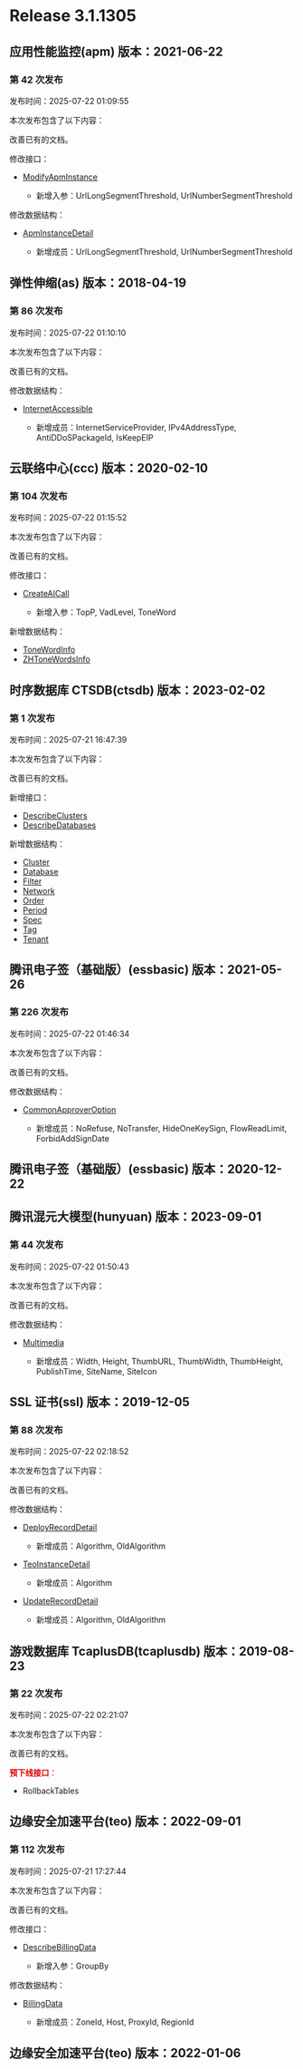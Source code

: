 # Release 3.1.1305

## 应用性能监控(apm) 版本：2021-06-22

### 第 42 次发布

发布时间：2025-07-22 01:09:55

本次发布包含了以下内容：

改善已有的文档。

修改接口：

* [ModifyApmInstance](https://cloud.tencent.com/document/api/1463/89002)

	* 新增入参：UrlLongSegmentThreshold, UrlNumberSegmentThreshold


修改数据结构：

* [ApmInstanceDetail](https://cloud.tencent.com/document/api/1463/64927#ApmInstanceDetail)

	* 新增成员：UrlLongSegmentThreshold, UrlNumberSegmentThreshold




## 弹性伸缩(as) 版本：2018-04-19

### 第 86 次发布

发布时间：2025-07-22 01:10:10

本次发布包含了以下内容：

改善已有的文档。

修改数据结构：

* [InternetAccessible](https://cloud.tencent.com/document/api/377/20453#InternetAccessible)

	* 新增成员：InternetServiceProvider, IPv4AddressType, AntiDDoSPackageId, IsKeepEIP




## 云联络中心(ccc) 版本：2020-02-10

### 第 104 次发布

发布时间：2025-07-22 01:15:52

本次发布包含了以下内容：

改善已有的文档。

修改接口：

* [CreateAICall](https://cloud.tencent.com/document/api/679/111211)

	* 新增入参：TopP, VadLevel, ToneWord


新增数据结构：

* [ToneWordInfo](https://cloud.tencent.com/document/api/679/47715#ToneWordInfo)
* [ZHToneWordsInfo](https://cloud.tencent.com/document/api/679/47715#ZHToneWordsInfo)



## 时序数据库 CTSDB(ctsdb) 版本：2023-02-02

### 第 1 次发布

发布时间：2025-07-21 16:47:39

本次发布包含了以下内容：

改善已有的文档。

新增接口：

* [DescribeClusters](https://cloud.tencent.com/document/api/652/121579)
* [DescribeDatabases](https://cloud.tencent.com/document/api/652/121577)

新增数据结构：

* [Cluster](https://cloud.tencent.com/document/api/652/121580#Cluster)
* [Database](https://cloud.tencent.com/document/api/652/121580#Database)
* [Filter](https://cloud.tencent.com/document/api/652/121580#Filter)
* [Network](https://cloud.tencent.com/document/api/652/121580#Network)
* [Order](https://cloud.tencent.com/document/api/652/121580#Order)
* [Period](https://cloud.tencent.com/document/api/652/121580#Period)
* [Spec](https://cloud.tencent.com/document/api/652/121580#Spec)
* [Tag](https://cloud.tencent.com/document/api/652/121580#Tag)
* [Tenant](https://cloud.tencent.com/document/api/652/121580#Tenant)



## 腾讯电子签（基础版）(essbasic) 版本：2021-05-26

### 第 226 次发布

发布时间：2025-07-22 01:46:34

本次发布包含了以下内容：

改善已有的文档。

修改数据结构：

* [CommonApproverOption](https://cloud.tencent.com/document/api/1420/61525#CommonApproverOption)

	* 新增成员：NoRefuse, NoTransfer, HideOneKeySign, FlowReadLimit, ForbidAddSignDate




## 腾讯电子签（基础版）(essbasic) 版本：2020-12-22



## 腾讯混元大模型(hunyuan) 版本：2023-09-01

### 第 44 次发布

发布时间：2025-07-22 01:50:43

本次发布包含了以下内容：

改善已有的文档。

修改数据结构：

* [Multimedia](https://cloud.tencent.com/document/api/1729/101838#Multimedia)

	* 新增成员：Width, Height, ThumbURL, ThumbWidth, ThumbHeight, PublishTime, SiteName, SiteIcon




## SSL 证书(ssl) 版本：2019-12-05

### 第 88 次发布

发布时间：2025-07-22 02:18:52

本次发布包含了以下内容：

改善已有的文档。

修改数据结构：

* [DeployRecordDetail](https://cloud.tencent.com/document/api/400/41679#DeployRecordDetail)

	* 新增成员：Algorithm, OldAlgorithm

* [TeoInstanceDetail](https://cloud.tencent.com/document/api/400/41679#TeoInstanceDetail)

	* 新增成员：Algorithm

* [UpdateRecordDetail](https://cloud.tencent.com/document/api/400/41679#UpdateRecordDetail)

	* 新增成员：Algorithm, OldAlgorithm




## 游戏数据库 TcaplusDB(tcaplusdb) 版本：2019-08-23

### 第 22 次发布

发布时间：2025-07-22 02:21:07

本次发布包含了以下内容：

改善已有的文档。

<font color="#dd0000">**预下线接口**：</font>

* RollbackTables



## 边缘安全加速平台(teo) 版本：2022-09-01

### 第 112 次发布

发布时间：2025-07-21 17:27:44

本次发布包含了以下内容：

改善已有的文档。

修改接口：

* [DescribeBillingData](https://cloud.tencent.com/document/api/1552/103562)

	* 新增入参：GroupBy


修改数据结构：

* [BillingData](https://cloud.tencent.com/document/api/1552/80721#BillingData)

	* 新增成员：ZoneId, Host, ProxyId, RegionId




## 边缘安全加速平台(teo) 版本：2022-01-06



